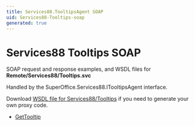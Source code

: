 ```yaml
---
title: Services88.TooltipsAgent SOAP
uid: Services88-Tooltips-soap
generated: true
---
```


# Services88 Tooltips SOAP

SOAP request and response examples, and WSDL files for **Remote/Services88/Tooltips.svc**

Handled by the <see cref="T:SuperOffice.Services88.ITooltipsAgent">SuperOffice.Services88.ITooltipsAgent</see> interface.



Download [WSDL file for Services88/Tooltips](../Services88-Tooltips.md) if you need to generate your own proxy code.

* [GetTooltip](GetTooltip.md)

